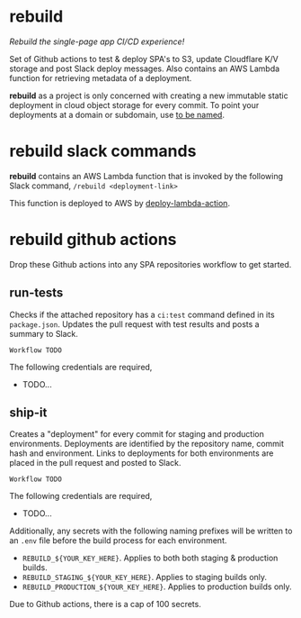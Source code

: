 # rebuild

_Rebuild the single-page app CI/CD experience!_

Set of Github actions to test & deploy SPA's to S3, update Cloudflare K/V storage and post Slack deploy messages. Also contains an AWS Lambda function for retrieving metadata of a deployment.

**rebuild** as a project is only concerned with creating a new immutable static deployment in cloud object storage for every commit. To point your deployments at a domain or subdomain, use [to be named](...).

# rebuild slack commands

**rebuild** contains an AWS Lambda function that is invoked by the following Slack command, `/rebuild <deployment-link>`

This function is deployed to AWS by [deploy-lambda-action](https://github.com/lannonbr/deploy-lambda-action).

# rebuild github actions

Drop these Github actions into any SPA repositories workflow to get started.

## run-tests

Checks if the attached repository has a `ci:test` command defined in its `package.json`. Updates the pull request with test results and posts a summary to Slack.

```
Workflow TODO
```

The following credentials are required,

- TODO...

## ship-it

Creates a "deployment" for every commit for staging and production environments. Deployments are identified by the repository name, commit hash and environment. Links to deployments for both environments are placed in the pull request and posted to Slack.

```
Workflow TODO
```

The following credentials are required,

- TODO...

Additionally, any secrets with the following naming prefixes will be written to an `.env` file before the build process for each environment.

- `REBUILD_${YOUR_KEY_HERE}`. Applies to both both staging & production builds.
- `REBUILD_STAGING_${YOUR_KEY_HERE}`. Applies to staging builds only.
- `REBUILD_PRODUCTION_${YOUR_KEY_HERE}`. Applies to production builds only.

Due to Github actions, there is a cap of 100 secrets.
